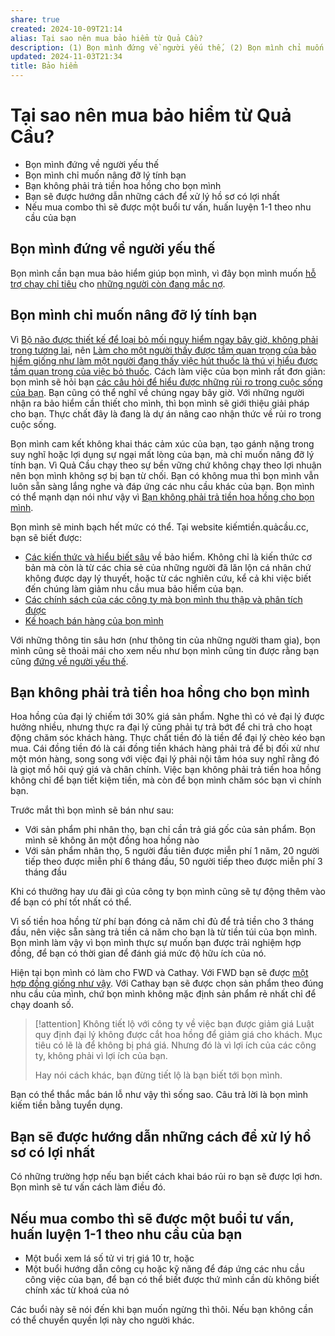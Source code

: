 ```yaml
---
share: true
created: 2024-10-09T21:14
alias: Tại sao nên mua bảo hiểm từ Quả Cầu?
description: (1) Bọn mình đứng về người yếu thế, (2) Bọn mình chỉ muốn nâng đỡ lý tính bạn, (3) Bạn không phải trả tiền hoa hồng cho bọn mình, (4) Bạn sẽ được hướng dẫn những cách để xử lý hồ sơ có lợi nhất
updated: 2024-11-03T21:34
title: Bảo hiểm
---
```

# Tại sao nên mua bảo hiểm từ Quả Cầu?
- Bọn mình đứng về người yếu thế
- Bọn mình chỉ muốn nâng đỡ lý tính bạn
- Bạn không phải trả tiền hoa hồng cho bọn mình
- Bạn sẽ được hướng dẫn những cách để xử lý hồ sơ có lợi nhất
- Nếu mua combo thì sẽ được một buổi tư vấn, huấn luyện 1-1 theo nhu cầu của bạn

## Bọn mình đứng về người yếu thế
Bọn mình cần bạn mua bảo hiểm giúp bọn mình, vì đây bọn mình muốn [hỗ trợ chạy chỉ tiêu](../../../%F0%9F%93%90%20D%E1%BB%B1%20%C3%A1n/Ch%E1%BA%A1y%20ch%E1%BB%89%20ti%C3%AAu/L%E1%BB%9Di%20m%E1%BB%9Di%20tham%20gia%20nh%C3%B3m%20ch%E1%BA%A1y%20ch%E1%BB%89%20ti%C3%AAu%20cho%20nh%C3%A2n%20vi%C3%AAn.md) cho [những người còn đang mắc nợ](../../../%F0%9F%93%90%20D%E1%BB%B1%20%C3%A1n/Gi%C3%BAp%20nhau%20tho%C3%A1t%20n%E1%BB%A3/index.md). 

## Bọn mình chỉ muốn nâng đỡ lý tính bạn
Vì [Bộ não được thiết kế để loại bỏ mối nguy hiểm ngay bây giờ, không phải trong tương lai](../../../%E2%9A%A1Hi%E1%BB%83u%20bi%E1%BA%BFt%20s%C3%A2u/T%C3%A2m%20l%C3%BD%20h%E1%BB%8Dc%20qu%E1%BA%A3n%20l%C3%BD%20v%C3%A0%20lao%20%C4%91%E1%BB%99ng/S%E1%BA%AFp%20x%E1%BA%BFp%20%C4%91%E1%BB%99%20%C6%B0u%20ti%C3%AAn/S%E1%BB%B1%20tr%C3%AC%20ho%C3%A3n/B%E1%BB%99%20n%C3%A3o%20%C4%91%C6%B0%E1%BB%A3c%20thi%E1%BA%BFt%20k%E1%BA%BF%20%C4%91%E1%BB%83%20lo%E1%BA%A1i%20b%E1%BB%8F%20m%E1%BB%91i%20nguy%20hi%E1%BB%83m%20ngay%20b%C3%A2y%20gi%E1%BB%9D,%20kh%C3%B4ng%20ph%E1%BA%A3i%20trong%20t%C6%B0%C6%A1ng%20lai.md), nên [Làm cho một người thấy được tầm quan trọng của bảo hiểm giống như làm một người đang thấy việc hút thuốc là thú vị hiểu được tầm quan trọng của việc bỏ thuốc](../../../%E2%9A%A1Hi%E1%BB%83u%20bi%E1%BA%BFt%20s%C3%A2u/T%E1%BB%95%20ch%E1%BB%A9c%20t%C3%A0i%20ch%C3%ADnh/B%E1%BA%A3o%20hi%E1%BB%83m/Nhu%20c%E1%BA%A7u%20kh%C3%A1ch%20h%C3%A0ng%20v%C3%A0%20%C4%91%E1%BA%A1i%20l%C3%BD/L%C3%A0m%20cho%20m%E1%BB%99t%20ng%C6%B0%E1%BB%9Di%20th%E1%BA%A5y%20%C4%91%C6%B0%E1%BB%A3c%20t%E1%BA%A7m%20quan%20tr%E1%BB%8Dng%20c%E1%BB%A7a%20b%E1%BA%A3o%20hi%E1%BB%83m%20gi%E1%BB%91ng%20nh%C6%B0%20l%C3%A0m%20m%E1%BB%99t%20ng%C6%B0%E1%BB%9Di%20%C4%91ang%20th%E1%BA%A5y%20vi%E1%BB%87c%20h%C3%BAt%20thu%E1%BB%91c%20l%C3%A0%20th%C3%BA%20v%E1%BB%8B%20hi%E1%BB%83u%20%C4%91%C6%B0%E1%BB%A3c%20t%E1%BA%A7m%20quan%20tr%E1%BB%8Dng%20c%E1%BB%A7a%20vi%E1%BB%87c%20b%E1%BB%8F%20thu%E1%BB%91c.md). Cách làm việc của bọn mình rất đơn giản: bọn mình sẽ hỏi bạn [các câu hỏi để hiểu được những rủi ro trong cuộc sống của bạn](../../../%F0%9F%93%90%20D%E1%BB%B1%20%C3%A1n/Ch%E1%BA%A1y%20ch%E1%BB%89%20ti%C3%AAu/B%E1%BA%A3o%20hi%E1%BB%83m/Nghi%C3%AAn%20c%E1%BB%A9u%20ng%C6%B0%E1%BB%9Di%20d%C3%B9ng/X%C3%A1c%20%C4%91%E1%BB%8Bnh%20c%C3%A1c%20r%E1%BB%A7i%20ro%20v%C3%A0%20th%C3%A1i%20%C4%91%E1%BB%99%20%C4%91%E1%BB%91i%20v%E1%BB%9Bi%20r%E1%BB%A7i%20ro%20v%C3%A0%20b%E1%BA%A3o%20hi%E1%BB%83m%20%E1%BB%9F%20ng%C6%B0%E1%BB%9Di%20d%C3%A2n.md). Bạn cũng có thể nghĩ về chúng ngay bây giờ. Với những người nhận ra bảo hiểm cần thiết cho mình, thì bọn mình sẽ giới thiệu giải pháp cho bạn. Thực chất đây là đang là dự án nâng cao nhận thức về rủi ro trong cuộc sống.

Bọn mình cam kết không khai thác cảm xúc của bạn, tạo gánh nặng trong suy nghĩ hoặc lợi dụng sự ngại mất lòng của bạn, mà chỉ muốn nâng đỡ lý tính bạn. Vì Quả Cầu chạy theo sự bền vững chứ không chạy theo lợi nhuận nên bọn mình không sợ bị bạn từ chối. Bạn có không mua thì bọn mình vẫn luôn sẵn sàng lắng nghe và đáp ứng các nhu cầu khác của bạn. Bọn mình có thể mạnh dạn nói như vậy vì [Bạn không phải trả tiền hoa hồng cho bọn mình](index.md#Bạn%20không%20phải%20trả%20tiền%20hoa%20hồng%20cho%20bọn%20mình).

Bọn mình sẽ minh bạch hết mức có thể. Tại website kiếmtiền.quảcầu.cc, bạn sẽ biết được:
- [Các kiến thức và hiểu biết sâu](../../../%E2%9A%A1Hi%E1%BB%83u%20bi%E1%BA%BFt%20s%C3%A2u/T%E1%BB%95%20ch%E1%BB%A9c%20t%C3%A0i%20ch%C3%ADnh/B%E1%BA%A3o%20hi%E1%BB%83m/index.md) về bảo hiểm. Không chỉ là kiến thức cơ bản mà còn là từ các chia sẻ của những người đã lăn lộn cá nhân chứ không được dạy lý thuyết, hoặc từ các nghiên cứu, kể cả khi việc biết đến chúng làm giảm nhu cầu mua bảo hiểm của bạn.
- [Các chính sách của các công ty mà bọn mình thu thập và phân tích được](../../Ch%C3%ADnh%20s%C3%A1ch%20c%C3%B4ng%20ty/B%E1%BA%A3o%20hi%E1%BB%83m/index.md)
- [Kế hoạch bán hàng của bọn mình](../../../%F0%9F%93%90%20D%E1%BB%B1%20%C3%A1n/Ch%E1%BA%A1y%20ch%E1%BB%89%20ti%C3%AAu/B%E1%BA%A3o%20hi%E1%BB%83m/index.md)

Với những thông tin sâu hơn (như thông tin của những người tham gia), bọn mình cũng sẽ thoải mái cho xem nếu như bọn mình cũng tin được rằng bạn cũng [đứng về người yếu thế](index.md#Bọn%20mình%20đứng%20về%20người%20yếu%20thế).

## Bạn không phải trả tiền hoa hồng cho bọn mình
Hoa hồng của đại lý chiếm tới 30% giá sản phẩm. Nghe thì có vẻ đại lý được hưởng nhiều, nhưng thực ra đại lý cũng phải tự trả bớt để chi trả cho hoạt động chăm sóc khách hàng. Thực chất tiền đó là tiền để đại lý chèo kéo bạn mua. Cái đồng tiền đó là cái đồng tiền khách hàng phải trả để bị đối xử như một món hàng, song song với việc đại lý phải nội tâm hóa suy nghĩ rằng đó là giọt mồ hôi quý giá và chân chính. Việc bạn không phải trả tiền hoa hồng không chỉ để bạn tiết kiệm tiền, mà còn để bọn mình chăm sóc bạn vì chính bạn.

Trước mắt thì bọn mình sẽ bán như sau:
 - Với sản phẩm phi nhân thọ, bạn chỉ cần trả giá gốc của sản phẩm. Bọn mình sẽ không ăn một đồng hoa hồng nào
 - Với sản phẩm nhân thọ, 5 người đầu tiên được miễn phí 1 năm, 20 người tiếp theo được miễn phí 6 tháng đầu, 50 người tiếp theo được miễn phí 3 tháng đầu

Khi có thưởng hay ưu đãi gì của công ty bọn mình cũng sẽ tự động thêm vào để bạn có phí tốt nhất có thể.

Vì số tiền hoa hồng từ phí bạn đóng cả năm chỉ đủ để trả tiền cho 3 tháng đầu, nên việc sẵn sàng trả tiền cả năm cho bạn là từ tiền túi của bọn mình. Bọn mình làm vậy vì bọn mình thực sự muốn bạn được trải nghiệm hợp đồng, để bạn có thời gian để đánh giá mức độ hữu ích của nó. 

Hiện tại bọn mình có làm cho FWD và Cathay. Với FWD bạn sẽ được [một hợp đồng giống như vậy](./FWD.md). Với Cathay bạn sẽ được chọn sản phẩm theo đúng nhu cầu của mình, chứ bọn mình không mặc định sản phẩm rẻ nhất chỉ để chạy doanh số.

> [!attention] Không tiết lộ với công ty về việc bạn được giảm giá
> Luật quy định đại lý không được cắt hoa hồng để giảm giá cho khách. Mục tiêu có lẽ là để không bị phá giá. Nhưng đó là vì lợi ích của các công ty, không phải vì lợi ích của bạn. 
> 
> Hay nói cách khác, bạn đừng tiết lộ là bạn biết tới bọn mình. 

Bạn có thể thắc mắc bán lỗ như vậy thì sống sao. Câu trả lời là bọn mình kiếm tiền bằng tuyển dụng.

## Bạn sẽ được hướng dẫn những cách để xử lý hồ sơ có lợi nhất
Có những trường hợp nếu bạn biết cách khai báo rủi ro bạn sẽ được lợi hơn. Bọn mình sẽ tư vấn cách làm điều đó.

## Nếu mua combo thì sẽ được một buổi tư vấn, huấn luyện 1-1 theo nhu cầu của bạn
- Một buổi xem lá số tử vi trị giá 10 tr, hoặc
- Một buổi hướng dẫn công cụ hoặc kỹ năng để đáp ứng các nhu cầu công việc của bạn, để bạn có thể biết được thứ mình cần dù không biết chính xác từ khoá của nó

Các buổi này sẽ nói đến khi bạn muốn ngừng thì thôi. Nếu bạn không cần có thể chuyển quyền lợi này cho người khác.

